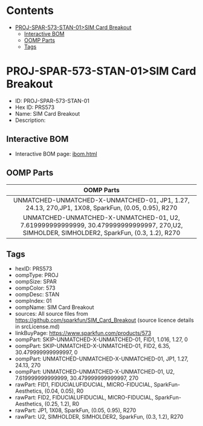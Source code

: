 



Contents
========

* [PROJ-SPAR-573-STAN-01>SIM Card Breakout](#proj-spar-573-stan-01sim-card-breakout)
	* [Interactive BOM](#interactive-bom)
	* [OOMP Parts](#oomp-parts)
	* [Tags](#tags)

# PROJ-SPAR-573-STAN-01>SIM Card Breakout

- ID: PROJ-SPAR-573-STAN-01
- Hex ID: PRS573
- Name: SIM Card Breakout
- Description: 

## Interactive BOM

- Interactive BOM page: [ibom.html](kicad/bom/ibom.html)

## OOMP Parts
  

|OOMP Parts|
| :---: |
|UNMATCHED-UNMATCHED-X-UNMATCHED-01, JP1, 1.27, 24.13, 270,JP1, 1X08, SparkFun, (0.05, 0.95), R270|
|UNMATCHED-UNMATCHED-X-UNMATCHED-01, U2, 7.619999999999999, 30.479999999999997, 270,U2, SIMHOLDER, SIMHOLDER2, SparkFun, (0.3, 1.2), R270|

## Tags

- hexID: PRS573
- oompType: PROJ
- oompSize: SPAR
- oompColor: 573
- oompDesc: STAN
- oompIndex: 01
- oompName: SIM Card Breakout
- sources: All source files from https://github.com/sparkfun/SIM_Card_Breakout (source licence details in srcLicense.md)
- linkBuyPage: https://www.sparkfun.com/products/573
- oompPart: SKIP-UNMATCHED-X-UNMATCHED-01, FID1, 1.016, 1.27, 0
- oompPart: SKIP-UNMATCHED-X-UNMATCHED-01, FID2, 6.35, 30.479999999999997, 0
- oompPart: UNMATCHED-UNMATCHED-X-UNMATCHED-01, JP1, 1.27, 24.13, 270
- oompPart: UNMATCHED-UNMATCHED-X-UNMATCHED-01, U2, 7.619999999999999, 30.479999999999997, 270
- rawPart: FID1, FIDUCIALUFIDUCIAL, MICRO-FIDUCIAL, SparkFun-Aesthetics, (0.04, 0.05), R0
- rawPart: FID2, FIDUCIALUFIDUCIAL, MICRO-FIDUCIAL, SparkFun-Aesthetics, (0.25, 1.2), R0
- rawPart: JP1, 1X08, SparkFun, (0.05, 0.95), R270
- rawPart: U2, SIMHOLDER, SIMHOLDER2, SparkFun, (0.3, 1.2), R270
